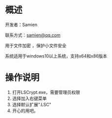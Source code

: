 # 概述

开发者：Samien

联系方式：samien@qq.com

用于文件加密 ，保护小文件安全

系统适用于windows10以上系统，支持x64和x86版本

# 操作说明

1. 打开LSCrypt.exe，需要管理员权限
2. 选择加入右键菜单
3. 选择默认扩展".LSC"
4. 开心的用吧。